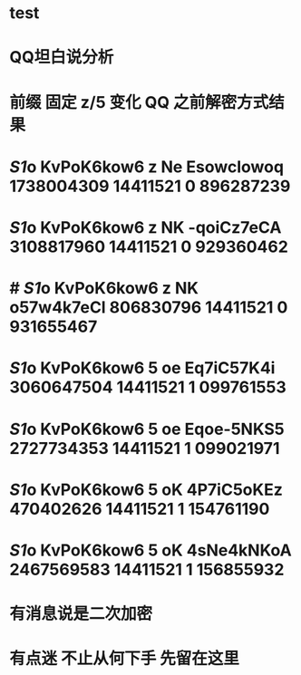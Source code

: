 # test

# QQ坦白说分析

# 前缀  固定        z/5  变化        QQ         之前解密方式结果
# *S1*o KvPoK6kow6 z Ne Esowclowoq  1738004309 14411521 0 896287239
# *S1*o KvPoK6kow6 z NK -qoiCz7eCA  3108817960 14411521 0 929360462
# # *S1*o KvPoK6kow6 z NK o57w4k7eCl  806830796  14411521 0 931655467
# *S1*o KvPoK6kow6 5 oe Eq7iC57K4i  3060647504 14411521 1 099761553
# *S1*o KvPoK6kow6 5 oe Eqoe-5NKS5  2727734353 14411521 1 099021971
# *S1*o KvPoK6kow6 5 oK 4P7iC5oKEz  470402626  14411521 1 154761190
# *S1*o KvPoK6kow6 5 oK 4sNe4kNKoA  2467569583 14411521 1 156855932

# 有消息说是二次加密

# 有点迷  不止从何下手  先留在这里
